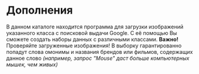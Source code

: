 # Дополнения
В данном каталоге находится программа для загрузки изображений указанного класса с поисковой выдачи Google. С её помощью Вы сможете создать наборы данных с различными классами.
**Важно!** Проверяйте загруженные изображения! В выборку гарантированно попадут слова омонимы и названия брендов или фильмов, содержащих данное слово *(например, запрос "Mouse" даст больше компьютерных мышек, чем живых)*
